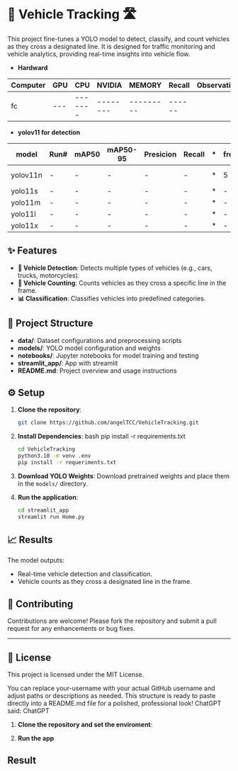 # 🚗 Vehicle Tracking 🛣️

This project fine-tunes a YOLO model to detect, classify, and count vehicles as they cross a designated line. It is designed for traffic monitoring and vehicle analytics, providing real-time insights into vehicle flow.

- **Hardward**

| Computer    | GPU | CPU   | NVIDIA | MEMORY | Recall | Observation |
| ----- |---| ------- | -------- | --------- | ------ | ----|
| fc |---| ------- | -------- | --------- | ------ |

- **yolov11 for detection**

| model    |Run#| mAP50   | mAP50-95 | Presicion | Recall |*| freeze | lr0-lrf |  bacth | epoch| time(m) | %GPU | Computer | Observation |
| -------- |---| ------- | -------- | --------- | ------ |--| ----- |----- |-----| -----| ----| ---- |----|----|
| yolov11n | - |   -     |  -       | -         |  -     |*| 5 | 0.01-0.005 | 8 | 100 | --|  35% |  fc |
| yolo11s | - |   -     |  -       | -         |  -     |*|  - |- |-|-|
| yolo11m | - |   -     |  -       | -         |  -     |*| - |- |-|
| yolo11l | - |   -     |  -       | -         |  -     |*| - |- |-|
| yolo11x | - |   -     |  -       | -         |  -     |*| - |- |-|

## ✨ Features
- **🚙 Vehicle Detection**: Detects multiple types of vehicles (e.g., cars, trucks, motorcycles).
- **🔢 Vehicle Counting**: Counts vehicles as they cross a specific line in the frame.
- **📊 Classification**: Classifies vehicles into predefined categories.


## 📁 Project Structure

- **data/**: Dataset configurations and preprocessing scripts
- **models/**: YOLO model configuration and weights
- **notebooks/**: Jupyter notebooks for model training and testing
- **streamlit_app/**: App with streamlit
- **README.md**: Project overview and usage instructions


## ⚙️ Setup

1. **Clone the repository**:
    ```bash
    git clone https://github.com/angelTCC/VehicleTracking.git
    ```
   
2. **Install Dependencies**:
bash
   pip install -r requirements.txt
    ```bash
    cd VehicleTracking
    python3.10 -m venv .env
    pip install -r requeriments.txt
    ```

3. **Download YOLO Weights**:
   Download pretrained weights and place them in the `models/` directory.

4. **Run the application**:
    ```bash
    cd streamlit_app
    streamlit run Home.py
    ```

## 📈 Results

The model outputs:
- Real-time vehicle detection and classification.
- Vehicle counts as they cross a designated line in the frame.


## 🤝 Contributing
Contributions are welcome! Please fork the repository and submit a pull request for any enhancements or bug fixes.

---

## 📜 License
This project is licensed under the MIT License.


You can replace your-username with your actual GitHub username and adjust paths or descriptions as needed. This structure is ready to paste directly into a README.md file for a polished, professional look!
ChatGPT said:
ChatGPT





1. **Clone the repository and set the enviroment**:

2. **Run the app**

## Result
